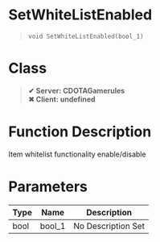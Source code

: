 # SetWhiteListEnabled
> `void SetWhiteListEnabled(bool_1)`
# Class
> __✔ Server: CDOTAGamerules__  
> __✖ Client: undefined__  
# Function Description
Item whitelist functionality enable/disable
# Parameters
Type|Name|Description
--|--|--
bool|bool_1|No Description Set
